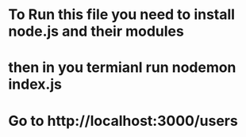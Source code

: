 # To Run this file you need to install node.js and their modules
# then in you termianl run nodemon index.js 
# Go to http://localhost:3000/users
